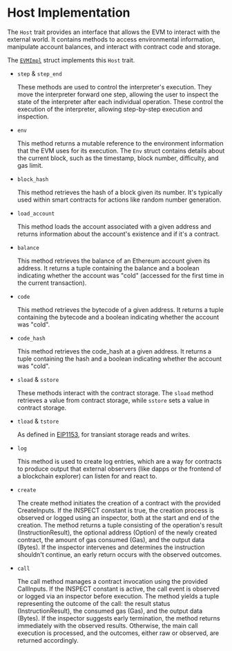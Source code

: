 # Host Implementation

The `Host` trait provides an interface that allows the EVM to interact with the external world. It contains methods to access environmental information, manipulate account balances, and interact with contract code and storage.

The [`EVMImpl`](./evm_impl.md) struct implements this `Host` trait.

- `step` & `step_end`

    These methods are used to control the interpreter's execution. They move the interpreter forward one step, allowing the user to inspect the state of the interpreter after each individual operation. These control the execution of the interpreter, allowing step-by-step execution and inspection.

- `env`

    This method returns a mutable reference to the environment information that the EVM uses for its execution. The `Env` struct contains details about the current block, such as the timestamp, block number, difficulty, and gas limit.

- `block_hash`

    This method retrieves the hash of a block given its number. It's typically used within smart contracts for actions like random number generation.

- `load_account`

    This method loads the account associated with a given address and returns information about the account's existence and if it's a contract.

- `balance`

    This method retrieves the balance of an Ethereum account given its address. It returns a tuple containing the balance and a boolean indicating whether the account was "cold" (accessed for the first time in the current transaction).

-  `code`

    This method retrieves the bytecode of a given address. It returns a tuple containing the bytecode and a boolean indicating whether the account was "cold".

-  `code_hash`

    This method retrieves the code_hash at a given address. It returns a tuple containing the hash and a boolean indicating whether the account was "cold".

- `sload` & `sstore`

    These methods interact with the contract storage. The `sload` method retrieves a value from contract storage, while `sstore` sets a value in contract storage.

- `tload` & `tstore`

    As defined in [EIP1153](https://eips.ethereum.org/EIPS/eip-1153), for transiant storage reads and writes. 

- `log`

    This method is used to create log entries, which are a way for contracts to produce output that external observers (like dapps or the frontend of a blockchain explorer) can listen for and react to.

- `create`

    The create method initiates the creation of a contract with the provided CreateInputs. If the INSPECT constant is true, the creation process is observed or logged using an inspector, both at the start and end of the creation. The method returns a tuple consisting of the operation's result (InstructionResult), the optional address (Option<B160>) of the newly created contract, the amount of gas consumed (Gas), and the output data (Bytes). If the inspector intervenes and determines the instruction shouldn't continue, an early return occurs with the observed outcomes.

- `call`

    The call method manages a contract invocation using the provided CallInputs. If the INSPECT constant is active, the call event is observed or logged via an inspector before execution. The method yields a tuple representing the outcome of the call: the result status (InstructionResult), the consumed gas (Gas), and the output data (Bytes). If the inspector suggests early termination, the method returns immediately with the observed results. Otherwise, the main call execution is processed, and the outcomes, either raw or observed, are returned accordingly.